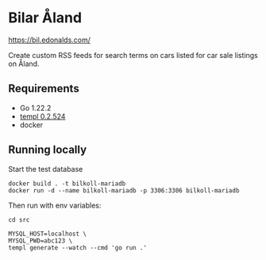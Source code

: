 # Bilar Åland

https://bil.edonalds.com/

Create custom RSS feeds for search terms on cars listed for car sale listings on Åland.

## Requirements
- Go 1.22.2
- [templ 0.2.524](https://templ.guide/)
- docker

## Running locally
Start the test database

```
docker build . -t bilkoll-mariadb 
docker run -d --name bilkoll-mariadb -p 3306:3306 bilkoll-mariadb
```

Then run with env variables:

```
cd src

MYSQL_HOST=localhost \
MYSQL_PWD=abc123 \
templ generate --watch --cmd 'go run .'
 ```

